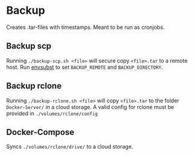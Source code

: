 # Backup
Creates .tar-files with timestamps. Meant to be run as cronjobs.

## Backup scp
Running `./backup-scp.sh <file>` will secure copy `<file>.tar` to a remote host.
Run [envsubst](https://github.com/JulianSauer/envsubst) to set `BACKUP_REMOTE` and `BACKUP_DIRECTORY`.

## Backup rclone
Running `./backup-rclone.sh <file>` will copy `<file>.tar` to the folder `Docker-Server/` in a cloud storage. A valid config for rclone must be provided in `./volumes/rclone/config`

## Docker-Compose
Syncs `./volumes/rclone/drive/` to a cloud storage.
